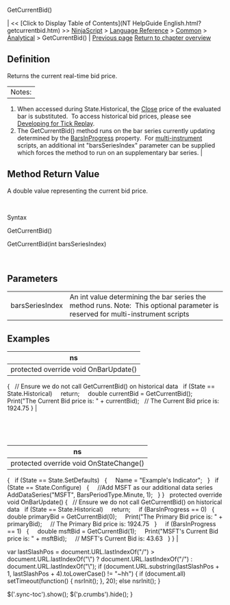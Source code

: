 ﻿










 


GetCurrentBid()







| &lt;&lt; [Click to Display Table of Contents](NT HelpGuide English.html?getcurrentbid.htm) &gt;&gt;
 [NinjaScript](ninjascript.htm) &gt; [Language Reference](language_reference_wip.htm) &gt; [Common](common.htm) &gt; [Analytical](market_data.htm) &gt;
GetCurrentBid() | [Previous page](getcurrentaskvolume.htm)
[Return to chapter overview](market_data.htm)










Definition
----------


Returns the current real-time bid price.





|  |
| --- |
| Notes: 
1. When accessed during State.Historical, the [Close](close.htm) price of the evaluated bar is substituted.  To access historical bid prices, please see [Developing for Tick Replay](developing_for__tick_replay.htm).
2. The GetCurrentBid() method runs on the bar series currently updating determined by the [BarsInProgress](barsinprogress.htm) property.  For [multi-instrument](multi-time_frame__instruments.htm) scripts, an additional int "barsSeriesIndex" parameter can be supplied which forces the method to run on an supplementary bar series. |





Method Return Value
-------------------


A double value representing the current bid price.


 


Syntax  

GetCurrentBid()  

GetCurrentBid(int barsSeriesIndex)


 


Parameters
----------




|  |  |
| --- | --- |
| barsSeriesIndex | An int value determining the bar series the method runs. Note:  This optional parameter is reserved for multi-instrument scripts |





Examples
--------




| ns |
| --- |
| protected override void OnBarUpdate()
{
   // Ensure we do not call GetCurrentBid() on historical data
   if (State == State.Historical)
     return;
 
   double currentBid = GetCurrentBid();
   Print("The Current Bid price is: " + currentBid);
   // The Current Bid price is: 1924.75
} |



 


 




| ns |
| --- |
| protected override void OnStateChange()
{
   if (State == State.SetDefaults)
   {
     Name = "Example's Indicator";
   }
   if (State == State.Configure)
   {
     //Add MSFT as our additional data series
     AddDataSeries("MSFT", BarsPeriodType.Minute, 1);
   }
}
 
protected override void OnBarUpdate()
{
   // Ensure we do not call GetCurrentBid() on historical data
   if (State == State.Historical)
     return;
 
   if (BarsInProgress == 0)
   {
     double primaryBid = GetCurrentBid(0);
     Print("The Primary Bid price is: " + primaryBid);
     // The Primary Bid price is: 1924.75
   }
 
   if (BarsInProgress == 1)
   {
     double msftBid = GetCurrentBid(1);
     Print("MSFT's Current Bid price is: " + msftBid);
     // MSFT's Current Bid is: 43.63
   }
} |






 
 var lastSlashPos = document.URL.lastIndexOf("/") &gt; document.URL.lastIndexOf("\\") ? document.URL.lastIndexOf("/") : document.URL.lastIndexOf("\\");
 if (document.URL.substring(lastSlashPos + 1, lastSlashPos + 4).toLowerCase() != "~hh") {
 if (document.all) setTimeout(function() {
 nsrInit();
 }, 20);
 else nsrInit();
 }
 
 
 $('.sync-toc').show();
 $('p.crumbs').hide();
 }
 
 
 



